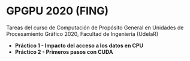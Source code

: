 # GPGPU 2020 (FING)
Tareas del curso de Computación de Propósito General en Unidades de Procesamiento Gráfico 2020, Facultad de Ingeniería (UdelaR)
- **Práctico 1 - Impacto del acceso a los datos en CPU**
- **Práctico 2 - Primeros pasos con CUDA**